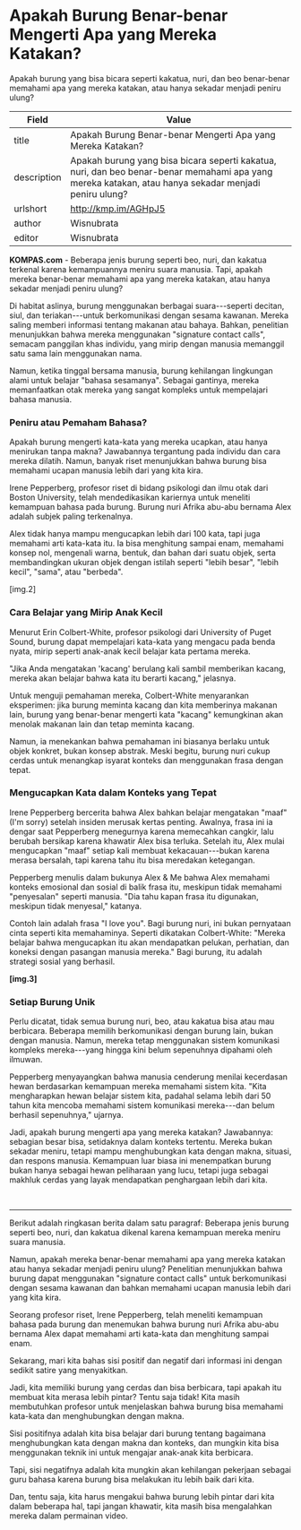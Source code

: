 # Apakah Burung Benar-benar Mengerti Apa yang Mereka Katakan?

Apakah burung yang bisa bicara seperti kakatua, nuri, dan beo benar-benar memahami apa yang mereka katakan, atau hanya sekadar menjadi peniru ulung?

| Field       | Value                                                       |
|-------------|-------------------------------------------------------------|
| title       | Apakah Burung Benar-benar Mengerti Apa yang Mereka Katakan? |
| description | Apakah burung yang bisa bicara seperti kakatua, nuri, dan beo benar-benar memahami apa yang mereka katakan, atau hanya sekadar menjadi peniru ulung? |
| urlshort    | http://kmp.im/AGHpJ5 |
| author      | Wisnubrata |
| editor      | Wisnubrata |

**KOMPAS.com** - Beberapa jenis burung seperti beo, nuri, dan kakatua terkenal karena kemampuannya meniru suara manusia. Tapi, apakah mereka benar-benar memahami apa yang mereka katakan, atau hanya sekadar menjadi peniru ulung?

Di habitat aslinya, burung menggunakan berbagai suara---seperti decitan, siul, dan teriakan---untuk berkomunikasi dengan sesama kawanan. Mereka saling memberi informasi tentang makanan atau bahaya. Bahkan, penelitian menunjukkan bahwa mereka menggunakan \"signature contact calls\", semacam panggilan khas individu, yang mirip dengan manusia memanggil satu sama lain menggunakan nama.

Namun, ketika tinggal bersama manusia, burung kehilangan lingkungan alami untuk belajar "bahasa sesamanya". Sebagai gantinya, mereka memanfaatkan otak mereka yang sangat kompleks untuk mempelajari bahasa manusia.

### Peniru atau Pemaham Bahasa?

Apakah burung mengerti kata-kata yang mereka ucapkan, atau hanya menirukan tanpa makna? Jawabannya tergantung pada individu dan cara mereka dilatih. Namun, banyak riset menunjukkan bahwa burung bisa memahami ucapan manusia lebih dari yang kita kira.

Irene Pepperberg, profesor riset di bidang psikologi dan ilmu otak dari Boston University, telah mendedikasikan kariernya untuk meneliti kemampuan bahasa pada burung. Burung nuri Afrika abu-abu bernama Alex adalah subjek paling terkenalnya.

Alex tidak hanya mampu mengucapkan lebih dari 100 kata, tapi juga memahami arti kata-kata itu. Ia bisa menghitung sampai enam, memahami konsep nol, mengenali warna, bentuk, dan bahan dari suatu objek, serta membandingkan ukuran objek dengan istilah seperti \"lebih besar\", \"lebih kecil\", \"sama\", atau \"berbeda\".

\[img.2\]

### Cara Belajar yang Mirip Anak Kecil

Menurut Erin Colbert-White, profesor psikologi dari University of Puget Sound, burung dapat mempelajari kata-kata yang mengacu pada benda nyata, mirip seperti anak-anak kecil belajar kata pertama mereka.

\"Jika Anda mengatakan \'kacang\' berulang kali sambil memberikan kacang, mereka akan belajar bahwa kata itu berarti kacang,\" jelasnya.

Untuk menguji pemahaman mereka, Colbert-White menyarankan eksperimen: jika burung meminta kacang dan kita memberinya makanan lain, burung yang benar-benar mengerti kata \"kacang\" kemungkinan akan menolak makanan lain dan tetap meminta kacang.

Namun, ia menekankan bahwa pemahaman ini biasanya berlaku untuk objek konkret, bukan konsep abstrak. Meski begitu, burung nuri cukup cerdas untuk menangkap isyarat konteks dan menggunakan frasa dengan tepat.

### Mengucapkan Kata dalam Konteks yang Tepat

Irene Pepperberg bercerita bahwa Alex bahkan belajar mengatakan "maaf" (I\'m sorry) setelah insiden merusak kertas penting. Awalnya, frasa ini ia dengar saat Pepperberg menegurnya karena memecahkan cangkir, lalu berubah bersikap karena khawatir Alex bisa terluka. Setelah itu, Alex mulai mengucapkan "maaf" setiap kali membuat kekacauan---bukan karena merasa bersalah, tapi karena tahu itu bisa meredakan ketegangan.

Pepperberg menulis dalam bukunya Alex & Me bahwa Alex memahami konteks emosional dan sosial di balik frasa itu, meskipun tidak memahami \"penyesalan\" seperti manusia. "Dia tahu kapan frasa itu digunakan, meskipun tidak menyesal," katanya.

Contoh lain adalah frasa "I love you". Bagi burung nuri, ini bukan pernyataan cinta seperti kita memahaminya. Seperti dikatakan Colbert-White: "Mereka belajar bahwa mengucapkan itu akan mendapatkan pelukan, perhatian, dan koneksi dengan pasangan manusia mereka." Bagi burung, itu adalah strategi sosial yang berhasil.

****\[img.3\]****

### **Setiap Burung Unik**

Perlu dicatat, tidak semua burung nuri, beo, atau kakatua bisa atau mau berbicara. Beberapa memilih berkomunikasi dengan burung lain, bukan dengan manusia. Namun, mereka tetap menggunakan sistem komunikasi kompleks mereka---yang hingga kini belum sepenuhnya dipahami oleh ilmuwan.

Pepperberg menyayangkan bahwa manusia cenderung menilai kecerdasan hewan berdasarkan kemampuan mereka memahami sistem kita. "Kita mengharapkan hewan belajar sistem kita, padahal selama lebih dari 50 tahun kita mencoba memahami sistem komunikasi mereka---dan belum berhasil sepenuhnya," ujarnya.

Jadi, apakah burung mengerti apa yang mereka katakan? Jawabannya: sebagian besar bisa, setidaknya dalam konteks tertentu. Mereka bukan sekadar meniru, tetapi mampu menghubungkan kata dengan makna, situasi, dan respons manusia. Kemampuan luar biasa ini menempatkan burung bukan hanya sebagai hewan peliharaan yang lucu, tetapi juga sebagai makhluk cerdas yang layak mendapatkan penghargaan lebih dari kita.

 

---
Berikut adalah ringkasan berita dalam satu paragraf: Beberapa jenis burung seperti beo, nuri, dan kakatua dikenal karena kemampuan mereka meniru suara manusia.

 Namun, apakah mereka benar-benar memahami apa yang mereka katakan atau hanya sekadar menjadi peniru ulung? Penelitian menunjukkan bahwa burung dapat menggunakan "signature contact calls" untuk berkomunikasi dengan sesama kawanan dan bahkan memahami ucapan manusia lebih dari yang kita kira.

 Seorang profesor riset, Irene Pepperberg, telah meneliti kemampuan bahasa pada burung dan menemukan bahwa burung nuri Afrika abu-abu bernama Alex dapat memahami arti kata-kata dan menghitung sampai enam.



Sekarang, mari kita bahas sisi positif dan negatif dari informasi ini dengan sedikit satire yang menyakitkan.

 Jadi, kita memiliki burung yang cerdas dan bisa berbicara, tapi apakah itu membuat kita merasa lebih pintar? Tentu saja tidak! Kita masih membutuhkan profesor untuk menjelaskan bahwa burung bisa memahami kata-kata dan menghubungkan dengan makna.

 Sisi positifnya adalah kita bisa belajar dari burung tentang bagaimana menghubungkan kata dengan makna dan konteks, dan mungkin kita bisa menggunakan teknik ini untuk mengajar anak-anak kita berbicara.

 Tapi, sisi negatifnya adalah kita mungkin akan kehilangan pekerjaan sebagai guru bahasa karena burung bisa melakukan itu lebih baik dari kita.

 Dan, tentu saja, kita harus mengakui bahwa burung lebih pintar dari kita dalam beberapa hal, tapi jangan khawatir, kita masih bisa mengalahkan mereka dalam permainan video.
